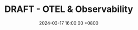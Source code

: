 ---
layout: post
title: "DRAFT - OTEL & Observability"
date: 2024-03-17 16:00:00 +0800
categories: otel logging metrics telemetry traces devops
---